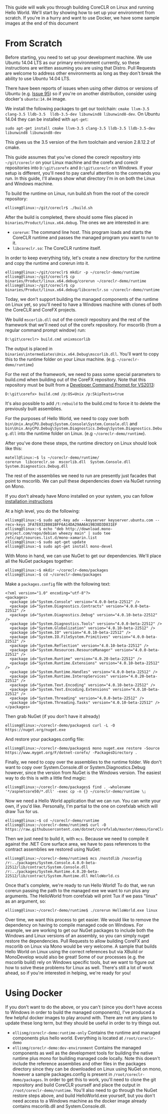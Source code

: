 This guide will walk you through building CoreCLR on Linux and running Hello World.  We'll start by showing how to set up your environment from scratch.  If you're in a hurry and want to use Docker, we have some sample images at the end of this document

# From Scratch

Before starting, you need to set up your development machine.  We use Ubuntu 14.04 LTS as our primary environment currently, so these instructions are written assuming you are using that Distro.  Pull Requests are welcome to address other environments as long as they don't break the ability to use Ubuntu 14.04 LTS.

There have been reports of issues when using other distros or versions of Ubuntu (e.g. [Issue 95](https://github.com/dotnet/coreclr/issues/95)) so if you're on another distribution, consider using docker's ```ubuntu:14.04``` image.

We install the following packages to get our toolchain: ```cmake llvm-3.5 clang-3.5 lldb-3.5  lldb-3.5-dev libunwind8 libunwind8-dev```.  On Ubuntu 14.04 they can be installed with ```apt-get```:

```sudo apt-get install cmake llvm-3.5 clang-3.5 lldb-3.5 lldb-3.5-dev libunwind8 libunwind8-dev```  

This gives us the 3.5 version of the llvm toolchain and version 2.8.12.2 of cmake.

This guide assumes that you've cloned the coreclr repository into ```~/git/coreclr``` on your Linux machine and the corefx and coreclr repositories into ```D:\git\corefx``` and ```D:\git\coreclr``` on Windows. If your setup is different, you'll need to pay careful attention to the commands you run. In this guide, I'll always show what directory I'm in on both the Linux and Windows machine.

To build the runtime on Linux, run build.sh from the root of the coreclr repository:

```
ellismg@linux:~/git/coreclr$ ./build.sh
```

After the build is completed, there should some files placed in ```binaries/Product/linux.x64.debug```.  The ones we are interested in are:

* ```corerun```: The command line host.  This program loads and starts the CoreCLR runtime and passes the managed program you want to run to it.
* ```libcoreclr.so```: The CoreCLR runtime itself.

In order to keep everything tidy, let's create a new directory for the runtime and copy the runtime and corerun into it.

```
ellismg@linux:~/git/coreclr$ mkdir -p ~/coreclr-demo/runtime
ellismg@linux:~/git/coreclr$ cp binaries/Product/linux.x64.debug/corerun ~/coreclr-demo/runtime
ellismg@linux:~/git/coreclr$ cp binaries/Product/linux.x64.debug/libcoreclr.so ~/coreclr-demo/runtime
```

Today, we don't support building the managed components of the runtime on Linux yet, so you'll need to have a Windows machine with clones of both the CoreCLR and CoreFX projects.

We build ```mscorlib.dll``` out of the coreclr repository and the rest of the framework that we'll need out of the corefx repository.  For mscorlib (from a regular command prompt window) run:

```
D:\git\coreclr> build.cmd unixmscorlib
```

The output is placed in ```binaries\intermediates\Unix.x64.Debug\mscorlib.dll```.  You'll want to copy this to the runtime folder on your Linux machine. (e.g. ```~/coreclr-demo/runtime```)

For the rest of the framework, we need to pass some special parameters to build.cmd when building out of the CoreFX repository.  Note that this repository must be built from a [Developer Command Prompt for VS2013](https://msdn.microsoft.com/en-us/library/ms229859%28v=vs.110%29.aspx):

```
D:\git\corefx> build.cmd /p:OS=Unix /p:SkipTests=true
```

It's also possible to add ```/t:rebuild``` to the build.cmd to force it to delete the previously built assemblies.

For the purposes of Hello World, we need to copy over both ```bin\Unix.AnyCPU.Debug\System.Console\System.Console.dll``` and ```bin\Unix.AnyCPU.Debug\System.Diagnostics.Debug\System.Diagnostics.Debug.dll```  into the runtime folder on Linux. (e.g ```~/coreclr-demo/runtime```).

After you've done these steps, the runtime directory on Linux should look like this:

```
matell@linux:~$ ls ~/coreclr-demo/runtime/
corerun  libcoreclr.so  mscorlib.dll  System.Console.dll  System.Diagnostics.Debug.dll
```

The rest of the assemblies we need to run are presently just facades that point to mscorlib.  We can pull these dependencies down via NuGet running on Mono.

If you don't already have Mono installed on your system, you can follow [installation instructions](http://www.mono-project.com/docs/getting-started/install/linux/)

At a high level, you do the following:

```
ellismg@linux:~$ sudo apt-key adv --keyserver keyserver.ubuntu.com --recv-keys 3FA7E0328081BFF6A14DA29AA6A19B38D3D831EF
ellismg@linux:~$ echo "deb http://download.mono-project.com/repo/debian wheezy main" | sudo tee /etc/apt/sources.list.d/mono-xamarin.list
ellismg@linux:~$ sudo apt-get update
ellismg@linux:~$ sudo apt-get install mono-devel
```

With Mono in hand, we can use NuGet to get our dependencies.  We'll place all the NuGet packages together:

```
ellismg@linux:~$ mkdir ~/coreclr-demo/packages
ellismg@linux:~$ cd ~/coreclr-demo/packages
```

Make a ```packages.config``` file with the following text:

```
<?xml version="1.0" encoding="utf-8"?>
<packages>
  <package id="System.Console" version="4.0.0-beta-22512" />
  <package id="System.Diagnostics.Contracts" version="4.0.0-beta-22512" />
  <package id="System.Diagnostics.Debug" version="4.0.10-beta-22512" />
  <package id="System.Diagnostics.Tools" version="4.0.0-beta-22512" />
  <package id="System.Globalization" version="4.0.10-beta-22512" />
  <package id="System.IO" version="4.0.10-beta-22512" />
  <package id="System.IO.FileSystem.Primitives" version="4.0.0-beta-22512" />
  <package id="System.Reflection" version="4.0.10-beta-22512" />
  <package id="System.Resources.ResourceManager" version="4.0.0-beta-22512" />
  <package id="System.Runtime" version="4.0.20-beta-22512" />
  <package id="System.Runtime.Extensions" version="4.0.10-beta-22512" />
  <package id="System.Runtime.Handles" version="4.0.0-beta-22512" />
  <package id="System.Runtime.InteropServices" version="4.0.20-beta-22512" />
  <package id="System.Text.Encoding" version="4.0.10-beta-22512" />
  <package id="System.Text.Encoding.Extensions" version="4.0.10-beta-22512" />
  <package id="System.Threading" version="4.0.0-beta-22512" />
  <package id="System.Threading.Tasks" version="4.0.10-beta-22512" />
</packages>
```

Then grab NuGet (if you don't have it already)

```
ellismg@linux:~/coreclr-demo/packages$ curl -L -O https://nuget.org/nuget.exe
```

And restore your packages.config file:

```
ellismg@linux:~/coreclr-demo/packages$ mono nuget.exe restore -Source https://www.myget.org/F/dotnet-corefx/ -PackagesDirectory .
```

Finally, we need to copy over the assemblies to the runtime folder.  We don't want to copy over System.Console.dll or System.Diagnostics.Debug however, since the version from NuGet is the Windows version.  The easiest way to do this is with a little find magic:

```
ellismg@linux:~/coreclr-demo/packages$ find . -wholename '*/aspnetcore50/*.dll' -exec cp -n {} ~/coreclr-demo/runtime \;
```

Now we need a Hello World application that we can run.  You can write your own, if you'd like.  Personally, I'm partial to the one on corefxlab which will draw Tux for us.

```
ellismg@linux:~$ cd ~/coreclr-demo/runtime
ellismg@linux:~/coreclr-demo/runtime$ curl -O https://raw.githubusercontent.com/dotnet/corefxlab/master/demos/CoreClrConsoleApplications/HelloWorld/HelloWorld.cs
```

Then we just need to build it, with ```mcs```.  Because we need to compile it against the .NET Core surface area, we have to pass references to the contract assemblies we restored using NuGet:

```
ellismg@linux:~/coreclr-demo/runtime$ mcs /nostdlib /noconfig /r:../packages/System.Console.4.0.0-beta-22512/lib/contract/System.Console.dll /r:../packages/System.Runtime.4.0.20-beta-22512/lib/contract/System.Runtime.dll HelloWorld.cs
```

Once that's complete, we're ready to run Hello World!  To do that, we run corerun passing the path to the managed exe we want to run plus any arguments.  The HelloWorld from corefxlab will print Tux if we pass "linux" as an argument, so:

```
ellismg@linux:~/coreclr-demo/runtime$ ./corerun HelloWorld.exe linux
```

Over time, we want this process to get easier. We would like to remove the dependency on having to compile managed code on Windows. For example, we are working to get our NuGet packages to include both the Windows and Linux versions of an assembly, so you can simply nuget restore the dependencies. Pull Requests to allow building CoreFX and mscorlib on Linux via Mono would be very welcome. A sample that builds Hello World on Linux using the correct references but via XBuild or MonoDevelop would also be great! Some of our processes (e.g. the mscorlib build) rely on Windows specific tools, but we want to figure out how to solve these problems for Linux as well. There's still a lot of work ahead, so if you're interested in helping, we're ready for you!

# Using Docker

If you don't want to do the above, or you can't (since you don't have access to Windows in order to build the managed components), I've produced a few helpful docker images to play around with.  There are not any plans to update these long term, but they should be useful in order to try things out.

* ```ellismg/coreclr-demo:runtime-only``` Contains the runtime and managed components plus hello world.  Everything is located at ```/root/coreclr-demo```
* ```ellismg/coreclr-demo:dev-environment``` Contains the managed components as well as the development tools for building the native runtime plus mono for building managed code locally.  Note this doesn't include the reference assemblies and other files in the packages directory since they can be downloaded on Linux using NuGet on mono, however a sample packages.config is present in ```/root/coreclr-demo/packages```.  In order to get this to work, you'll need to clone the git repository and build CoreCLR yourself and place the output in ```/root/coreclr-demo/runtime```.  You'll also need to go through the NuGet restore steps above, and build HelloWorld.exe yourself, but you don't need access to a Windows machine as the docker image already contains mscorlib.dll and System.Console.dll.